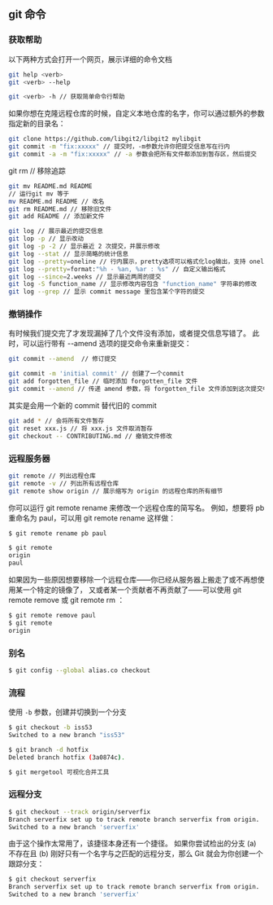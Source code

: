 ## git 命令
### 获取帮助
以下两种方式会打开一个网页，展示详细的命令文档
```bash
git help <verb>
git <verb> --help

git <verb> -h // 获取简单命令行帮助
```
如果你想在克隆远程仓库的时候，自定义本地仓库的名字，你可以通过额外的参数指定新的目录名：
```bash
git clone https://github.com/libgit2/libgit2 mylibgit
git commit -m "fix:xxxxx" // 提交时，-m参数允许你把提交信息写在行内
git commit -a -m "fix:xxxxx" // -a 参数会把所有文件都添加到暂存区，然后提交
```
git rm // 移除追踪

```bash
git mv README.md README
// 运行git mv 等于
mv README.md README // 改名
git rm README.md // 移除旧文件
git add README // 添加新文件

git log // 展示最近的提交信息
git lop -p // 显示改动
git log -p -2 // 显示最近 2 次提交，并展示修改
git log --stat // 显示简略的统计信息
git log --pretty=oneline // 行内展示，pretty选项可以格式化log输出，支持 oneline, short, full, fuller
git log --pretty=format:"%h - %an, %ar : %s" // 自定义输出格式
git log --since=2.weeks // 显示最近两周的提交
git log -S function_name // 显示修改内容包含 "function_name" 字符串的修改
git log --grep // 显示 commit message 里包含某个字符的提交
```
### 撤销操作
有时候我们提交完了才发现漏掉了几个文件没有添加，或者提交信息写错了。 此时，可以运行带有 --amend 选项的提交命令来重新提交：
```bash
git commit --amend  // 修订提交

git commit -m 'initial commit' // 创建了一个commit
git add forgotten_file // 临时添加 forgotten_file 文件
git commit --amend // 传递 amend 参数，将 forgotten_file 文件添加到这次提交中
```
其实是会用一个新的 commit 替代旧的 commit
```bash
git add * // 会将所有文件暂存
git reset xxx.js // 将 xxx.js 文件取消暂存
git checkout -- CONTRIBUTING.md // 撤销文件修改
```
### 远程服务器
```bash
git remote // 列出远程仓库
git remote -v // 列出所有远程仓库
git remote show origin // 展示缩写为 origin 的远程仓库的所有细节
```
你可以运行 git remote rename 来修改一个远程仓库的简写名。 例如，想要将 pb 重命名为 paul，可以用 git remote rename 这样做：
```bash
$ git remote rename pb paul

$ git remote
origin
paul
```
如果因为一些原因想要移除一个远程仓库——你已经从服务器上搬走了或不再想使用某一个特定的镜像了， 又或者某一个贡献者不再贡献了——可以使用 git remote remove 或 git remote rm ：
```bash
$ git remote remove paul
$ git remote
origin
```

### 别名
```bash
$ git config --global alias.co checkout
```

### 流程
使用 `-b` 参数，创建并切换到一个分支
```bash
$ git checkout -b iss53
Switched to a new branch "iss53"

$ git branch -d hotfix
Deleted branch hotfix (3a0874c).

$ git mergetool 可视化合并工具
```
### 远程分支
```bash
$ git checkout --track origin/serverfix
Branch serverfix set up to track remote branch serverfix from origin.
Switched to a new branch 'serverfix'
```
由于这个操作太常用了，该捷径本身还有一个捷径。 如果你尝试检出的分支 (a) 不存在且 (b) 刚好只有一个名字与之匹配的远程分支，那么 Git 就会为你创建一个跟踪分支：
```bash
$ git checkout serverfix
Branch serverfix set up to track remote branch serverfix from origin.
Switched to a new branch 'serverfix'
```